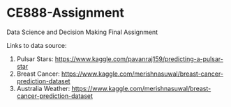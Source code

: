 # CE888-Assignment
Data Science and Decision Making Final Assignment

Links to data source:
1. Pulsar Stars: https://www.kaggle.com/pavanraj159/predicting-a-pulsar-star
2. Breast Cancer: https://www.kaggle.com/merishnasuwal/breast-cancer-prediction-dataset
3. Australia Weather: https://www.kaggle.com/merishnasuwal/breast-cancer-prediction-dataset

